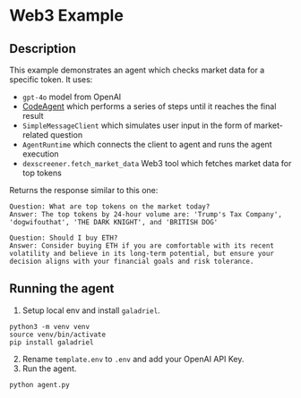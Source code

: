 # Web3 Example

## Description

This example demonstrates an agent which checks market data for a specific token.
It uses:

- `gpt-4o` model from OpenAI
- [CodeAgent](https://github.com/galadriel-ai/galadriel/blob/main/galadriel/agent.py) which performs a series of steps until it reaches the final result
- `SimpleMessageClient` which simulates user input in the form of market-related question
- `AgentRuntime` which connects the client to agent and runs the agent execution
- `dexscreener.fetch_market_data` Web3 tool which fetches market data for top tokens

Returns the response similar to this one:

```
Question: What are top tokens on the market today?
Answer: The top tokens by 24-hour volume are: 'Trump's Tax Company', 'dogwifouthat', 'THE DARK KNIGHT', and 'BRITISH DOG'

Question: Should I buy ETH?
Answer: Consider buying ETH if you are comfortable with its recent volatility and believe in its long-term potential, but ensure your decision aligns with your financial goals and risk tolerance.
```

## Running the agent

1. Setup local env and install `galadriel`.

```shell
python3 -m venv venv
source venv/bin/activate
pip install galadriel
```

2. Rename `template.env` to `.env` and add your OpenAI API Key.
3. Run the agent.

```shell
python agent.py
```

